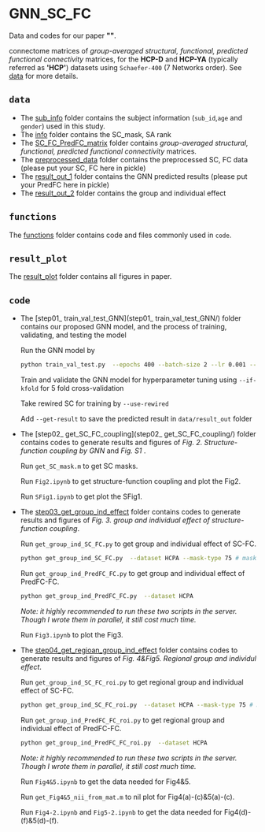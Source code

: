 # GNN_SC_FC

Data and codes for our paper **""**.

connectome matrices of  *group-averaged structural, functional, predicted functional connectivity* matrices,  for the **HCP-D** and **HCP-YA** (typically referred as **'HCP'**) datasets using `Schaefer-400` (7 Networks order).  See [data](data/) for more details.

## `data`
- The [sub_info](data/info/sub_info) folder contains the subject information (`sub_id`,`age` and `gender`) used in this study.
- The [info](data/info) folder contains the SC_mask, SA rank
- The [SC_FC_PredFC_matrix](data/SC_FC_PredFC_matrix) folder contains *group-averaged structural, functional, predicted functional connectivity* matrices.
- The [preprocessed_data](data/preprocessed_data) folder contains the preprocessed SC, FC data (please put your SC, FC here in pickle)
- The [result_out_1](data/result_out_1) folder contains the GNN predicted results (please put your PredFC here in pickle)
- The [result_out_2](data/result_out_2) folder contains the group and individual effect 

## `functions`
The [functions](functions/) folder contains code and files commonly used in `code`.

## `result_plot`

The [result_plot](result_plot/) folder contains all figures in paper.

## `code`

- The [step01_ train_val_test_GNN](step01_ train_val_test_GNN/) folder contains our proposed GNN model, and the process of training, validating, and testing the model

  Run the GNN model by

  ```bash
  python train_val_test.py  --epochs 400 --batch-size 2 --lr 0.001 --layer-num 2 --conv-dim 128 --rewired 0 --reg 0.0001  --dataset HCPYA
  ```

  Train and validate the GNN model for hyperparameter tuning using `--if-kfold` for 5 fold cross-validation

  Take rewired SC for training by  `--use-rewired` 

  Add `--get-result` to save the predicted result in `data/result_out` folder

- The [step02_ get_SC_FC_coupling](step02_ get_SC_FC_coupling/) folder contains codes to generate results and figures of *Fig. 2. Structure-function coupling by GNN* and  *Fig. S1* .

  Run `get_SC_mask.m` to get SC masks. 

  Run `Fig2.ipynb` to get structure-function coupling and plot the Fig2. 

  Run `SFig1.ipynb` to get plot the SFig1. 

- The [step03_get_group_ind_effect](step03_get_group_ind_effect/) folder contains codes to generate results and figures of *Fig. 3. group and individual effect of structure-function coupling*. 

  Run `get_group_ind_SC_FC.py` to get group and individual effect of SC-FC. 

  ```bash
  python get_group_ind_SC_FC.py  --dataset HCPA --mask-type 75 # mask-type can be 25 or 75
  ```

  Run `get_group_ind_PredFC_FC.py` to get group and individual effect of PredFC-FC. 

  ```bash
  python get_group_ind_PredFC_FC.py  --dataset HCPA
  ```

  *Note: it highly recommended to run these two scripts in the server. Though I wrote them in parallel, it still cost much time.*

  Run `Fig3.ipynb` to plot the Fig3. 

- The [step04_get_regioan_group_ind_effect](step04_get_regioan_group_ind_effect/) folder contains codes to generate results and figures of *Fig. 4&Fig5. Regional group and individul effect*.

  Run `get_group_ind_SC_FC_roi.py` to get regional group and individual effect of SC-FC. 

  ```bash
  python get_group_ind_SC_FC_roi.py  --dataset HCPA --mask-type 75 # mask-type can be 25 or 75
  ```

  Run `get_group_ind_PredFC_FC_roi.py` to get regional group and individual effect of PredFC-FC. 

  ```bash
  python get_group_ind_PredFC_FC_roi.py  --dataset HCPA
  ```

  *Note: it highly recommended to run these two scripts in the server. Though I wrote them in parallel, it still cost much time.*

  Run `Fig4&5.ipynb` to get the data needed for Fig4&5. 

  Run `get_Fig4&5_nii_from_mat.m` to nil plot for Fig4(a)-(c)&5(a)-(c). 

  Run `Fig4-2.ipynb` and  `Fig5-2.ipynb` to get the data needed for Fig4(d)-(f)&5(d)-(f). 
